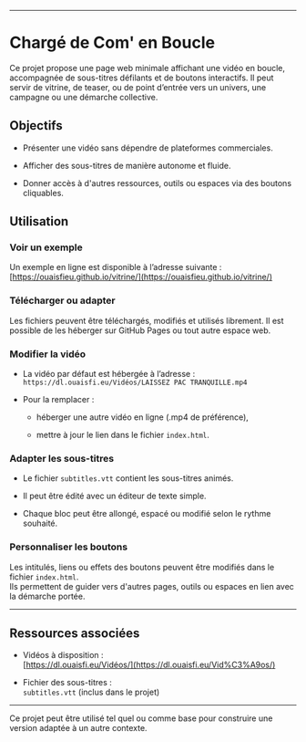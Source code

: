 

---

# Chargé de Com' en Boucle

Ce projet propose une page web minimale affichant une vidéo en boucle, accompagnée de sous-titres défilants et de boutons interactifs. Il peut servir de vitrine, de teaser, ou de point d’entrée vers un univers, une campagne ou une démarche collective.

## Objectifs

- Présenter une vidéo sans dépendre de plateformes commerciales.
    
- Afficher des sous-titres de manière autonome et fluide.
    
- Donner accès à d'autres ressources, outils ou espaces via des boutons cliquables.
    

## Utilisation

### Voir un exemple

Un exemple en ligne est disponible à l’adresse suivante :  
[https://ouaisfieu.github.io/vitrine/](https://ouaisfieu.github.io/vitrine/)

### Télécharger ou adapter

Les fichiers peuvent être téléchargés, modifiés et utilisés librement. Il est possible de les héberger sur GitHub Pages ou tout autre espace web.

### Modifier la vidéo

- La vidéo par défaut est hébergée à l’adresse :  
    `https://dl.ouaisfi.eu/Vidéos/LAISSEZ PAC TRANQUILLE.mp4`
    
- Pour la remplacer :
    
    - héberger une autre vidéo en ligne (.mp4 de préférence),
        
    - mettre à jour le lien dans le fichier `index.html`.
        

### Adapter les sous-titres

- Le fichier `subtitles.vtt` contient les sous-titres animés.
    
- Il peut être édité avec un éditeur de texte simple.
    
- Chaque bloc peut être allongé, espacé ou modifié selon le rythme souhaité.
    

### Personnaliser les boutons

Les intitulés, liens ou effets des boutons peuvent être modifiés dans le fichier `index.html`.  
Ils permettent de guider vers d'autres pages, outils ou espaces en lien avec la démarche portée.

---

## Ressources associées

- Vidéos à disposition :  
    [https://dl.ouaisfi.eu/Vidéos/](https://dl.ouaisfi.eu/Vid%C3%A9os/)
    
- Fichier des sous-titres :  
    `subtitles.vtt` (inclus dans le projet)
    

---

Ce projet peut être utilisé tel quel ou comme base pour construire une version adaptée à un autre contexte.
